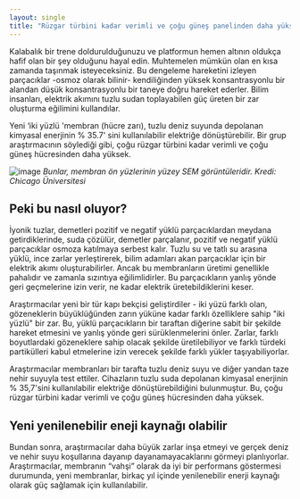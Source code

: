 ```yaml
---
layout: single
title: "Rüzgar türbini kadar verimli ve çoğu güneş panelinden daha yüksek elektrik üreten iki yüzlü membran keşfedildi, tuzlu deniz suyunda depolanan kimyasal enerjinin % 35.7' sini kullanılabilir elektriğe dönüştürebiliyor"
---
```

Kalabalık bir trene doldurulduğunuzu ve platformun hemen altının oldukça hafif olan bir şey olduğunu hayal edin. Muhtemelen mümkün olan en kısa zamanda taşınmak isteyeceksiniz. Bu dengeleme hareketini izleyen parçacıklar -osmoz olarak bilinir- kendiliğinden yüksek konsantrasyonlu bir alandan düşük konsantrasyonlu bir taneye doğru hareket ederler. Bilim insanları, elektrik akımını tuzlu sudan toplayabilen güç üreten bir zar oluşturma eğilimini kullandılar.

Yeni ‘iki yüzlü 'membran (hücre zarı), tuzlu deniz suyunda depolanan kimyasal enerjinin % 35.7' sini kullanılabilir elektriğe dönüştürebilir. Bir grup araştırmacının söylediği gibi, çoğu rüzgar türbini kadar verimli ve çoğu güneş hücresinden daha yüksek.

![image](https://3c1703fe8d.site.internapcdn.net/newman/gfx/news/2018/twofacesoffe.jpg)                                             *Bunlar, membran ön yüzlerinin yüzey SEM görüntüleridir. Kredi: Chicago Üniversitesi*

Peki bu nasıl oluyor?
-
İyonik tuzlar, demetleri pozitif ve negatif yüklü parçacıklardan meydana getirdiklerinde, suda çözülür, demetler parçalanır, pozitif ve negatif yüklü parçacıklar osmoza katılmaya serbest kalır. Tuzlu su ve tatlı su arasına yüklü, ince zarlar yerleştirerek, bilim adamları akan parçacıklar için bir elektrik akımı oluşturabilirler. Ancak bu membranların üretimi genellikle pahalıdır ve zamanla sızıntıya eğilimlidirler. Bu parçacıkların yanlış yönde geri geçmelerine izin verir, ne kadar elektrik üretebildiklerini keser.

Araştırmacılar yeni bir tür kapı bekçisi geliştirdiler - iki yüzü farklı olan, gözeneklerin büyüklüğünden zarın yüküne kadar farklı özelliklere sahip "iki yüzlü" bir zar. Bu, yüklü parçacıkların bir taraftan diğerine sabit bir şekilde hareket etmesini ve yanlış yönde geri sürüklenmelerini önler. Zarlar, farklı boyutlardaki gözeneklere sahip olacak şekilde üretilebiliyor ve farklı türdeki partikülleri kabul etmelerine izin verecek şekilde farklı yükler taşıyabiliyorlar.

Araştırmacılar membranları bir tarafta tuzlu deniz suyu ve diğer yandan taze nehir suyuyla test ettiler. Cihazların tuzlu suda depolanan kimyasal enerjinin % 35,7'sini kullanılabilir elektriğe dönüştürebildiğini bulunmuştur. Bu, çoğu rüzgar türbini kadar verimli ve çoğu güneş hücresinden daha yüksek.

Yeni yenilenebilir eneji kaynağı olabilir
-
Bundan sonra, araştırmacılar daha büyük zarlar inşa etmeyi ve gerçek deniz ve nehir suyu koşullarına dayanıp dayanamayacaklarını görmeyi planlıyorlar. Araştırmacılar, membranın “vahşi” olarak da iyi bir performans göstermesi durumunda, yeni membranlar, birkaç yıl içinde yenilenebilir enerji kaynağı olarak güç sağlamak için kullanılabilir.
